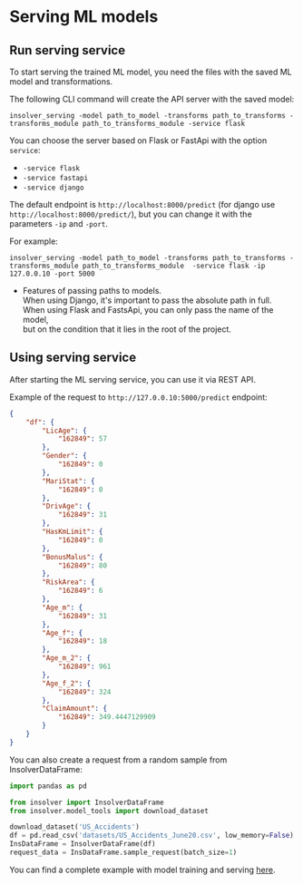 # Serving ML models

## Run serving service

To start serving the trained ML model, you need the files with the saved ML model and transformations.

The following CLI command will create the API server with the saved model:

```shell
insolver_serving -model path_to_model -transforms path_to_transforms -transforms_module path_to_transforms_module -service flask
```

You can choose the server based on Flask or FastApi with the option `service`:
- `-service flask`
- `-service fastapi`
- `-service django`

The default endpoint is `http://localhost:8000/predict` (for django use `http://localhost:8000/predict/`), but you can change it with the parameters `-ip` and `-port`.

For example:
```shell
insolver_serving -model path_to_model -transforms path_to_transforms -transforms_module path_to_transforms_module  -service flask -ip 127.0.0.10 -port 5000
```

- Features of passing paths to models. \
When using Django, it's important to pass the absolute path in full. \
When using Flask and FastsApi, you can only pass the name of the model, \
but on the condition that it lies in the root of the project.

## Using serving service

After starting the ML serving service, you can use it via REST API.


Example of the request to `http://127.0.0.10:5000/predict` endpoint:
```json
{
    "df": {
        "LicAge": {
            "162849": 57
        },
        "Gender": {
            "162849": 0
        },
        "MariStat": {
            "162849": 0
        },
        "DrivAge": {
            "162849": 31
        },
        "HasKmLimit": {
            "162849": 0
        },
        "BonusMalus": {
            "162849": 80
        },
        "RiskArea": {
            "162849": 6
        },
        "Age_m": {
            "162849": 31
        },
        "Age_f": {
            "162849": 18
        },
        "Age_m_2": {
            "162849": 961
        },
        "Age_f_2": {
            "162849": 324
        },
        "ClaimAmount": {
            "162849": 349.4447129909
        }
    }
}

```

You can also create a request from a random sample from InsolverDataFrame:

```python
import pandas as pd

from insolver import InsolverDataFrame
from insolver.model_tools import download_dataset

download_dataset('US_Accidents')
df = pd.read_csv('datasets/US_Accidents_June20.csv', low_memory=False)
InsDataFrame = InsolverDataFrame(df)
request_data = InsDataFrame.sample_request(batch_size=1)
```


You can find a complete example with model training and serving [here](examples.md).
